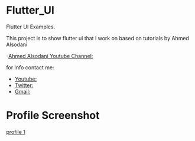 # Flutter_UI

Flutter UI Examples.

This project is to show flutter ui that i work on based on tutorials by Ahmed Alsodani

-[Ahmed Alsodani Youtube Channel: ](https://www.youtube.com/channel/UCOpuLcVZXl8C642cJVAC0VA)

for Info contact me:

- [Youtube:](https://www.youtube.com/channel/UCIM3DO-76kBze4xx1IIv1Jg)
- [Twitter:](https://twitter.com/mohammedettayby)
- [Gmail:](mohammed.ettayby@gmail.com)

# Profile Screenshot

[profile 1](flutter_01.png)
